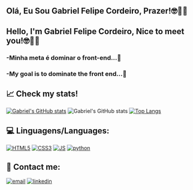 ## Olá, Eu Sou Gabriel Felipe Cordeiro, Prazer!🤓🖖🏐
## Hello, I'm Gabriel Felipe Cordeiro, Nice to meet you!🤓🖖🏐


### -Minha meta é dominar o front-end...🚀
### -My goal is to dominate the front end...🚀


## 📈 Check my stats!
[![Gabriel's GitHub stats](https://github-readme-stats.vercel.app/apigabrielfelipe42anuraghazra)](https://github.com/anuraghazra/github-readme-stats)
![Gabriel's GitHub stats](https://github-readme-stats.vercel.app/api?GabrielFelipe42=anuraghazra&show_icons=true)
[![Top Langs](https://github-readme-stats.vercel.app/api/top-langs/?username=GabrielFelipe42&layout=Demo&theme=dracula)](https://github.com/anuraghazra/github-readme-stats)


## 💻 Linguagens/Languages:

[![HTML5](https://img.shields.io/badge/HTML-239120?style=for-the-badge&logo=html5&logoColor=white)]()
[![CSS3](https://img.shields.io/badge/CSS-239120?&style=for-the-badge&logo=css3&logoColor=white)]()
[![JS](https://img.shields.io/badge/JavaScript-323330?style=for-the-badge&logo=javascript&logoColor=F7DF1E)]()
[![python](https://img.shields.io/badge/Python-14354C?style=for-the-badge&logo=python&logoColor=white)]()

## 📲 Contact me:

[![email](https://img.shields.io/badge/Gmail-D14836?style=for-the-badge&logo=gmail&logoColor=white)](gabrielfelipe11102002@gmail.com)
[![linkedin](https://img.shields.io/badge/LinkedIn-0077B5?style=for-the-badge&logo=linkedin&logoColor=white)](https://www.linkedin.com/in/gabriel-felipe-cordeiro-da-silva-b186b6227/)
